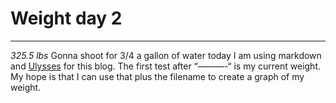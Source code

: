 # Weight day 2
---- 
*325.5 lbs*
Gonna shoot for 3/4 a gallon of water today
I am using markdown and [Ulysses][1] for this blog. The first test after “———-“ is my current weight. My hope is that I can use that plus the filename to create a graph of my weight.

[1]:	http://www.ulyssesapp.com/
